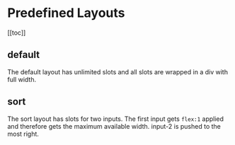 # Predefined Layouts

[[toc]]

## default

The default layout has unlimited slots and all slots are wrapped in a div with full width.

<LayoutDefault>
<InputToggle slot="input-1"/>
<InputTriSwitch slot="input-2"/>
<InputToggle slot="input-3"/>
</LayoutDefault>

## sort

The sort layout has slots for two inputs. The first input gets `flex:1` applied and therefore gets the maximum available width. input-2 is pushed to the most right.

<LayoutSort>
<InputToggle slot="input-1"/>
<InputToggle slot="input-2"/>
</LayoutSort>
